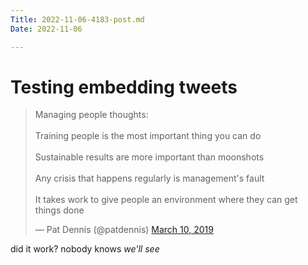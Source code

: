 ```yaml
---
Title: 2022-11-06-4183-post.md
Date: 2022-11-06

---
```

# Testing embedding tweets

<blockquote class="twitter-tweet"><p lang="en" dir="ltr">Managing people thoughts:<br><br>Training people is the most important thing you can do<br><br>Sustainable results are more important than moonshots<br><br>Any crisis that happens regularly is management&#39;s fault<br><br>It takes work to give people an environment where they can get things done</p>&mdash; Pat Dennis (@patdennis) <a href="https://twitter.com/patdennis/status/1104791576860114946?ref_src=twsrc%5Etfw">March 10, 2019</a></blockquote> <script async src="https://platform.twitter.com/widgets.js" charset="utf-8"></script> 

did it work? nobody knows *we'll see*